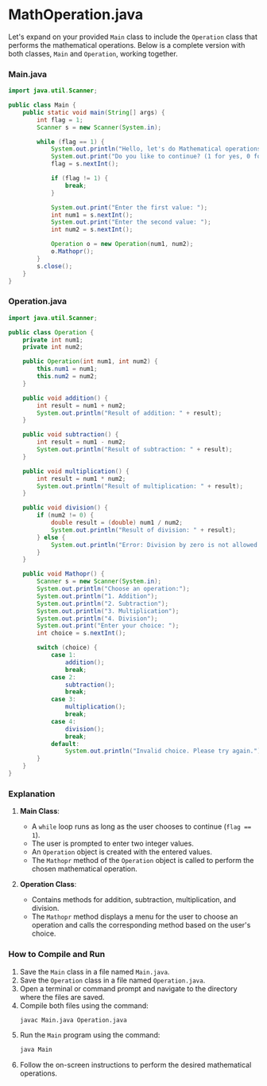 # MathOperation.java
Let's expand on your provided `Main` class to include the `Operation` class that performs the mathematical operations. Below is a complete version with both classes, `Main` and `Operation`, working together.

### Main.java

```java
import java.util.Scanner;

public class Main {
    public static void main(String[] args) {
        int flag = 1;
        Scanner s = new Scanner(System.in);

        while (flag == 1) {
            System.out.println("Hello, let's do Mathematical operations");
            System.out.print("Do you like to continue? (1 for yes, 0 for no): ");
            flag = s.nextInt();

            if (flag != 1) {
                break;
            }

            System.out.print("Enter the first value: ");
            int num1 = s.nextInt();
            System.out.print("Enter the second value: ");
            int num2 = s.nextInt();

            Operation o = new Operation(num1, num2);
            o.Mathopr();
        }
        s.close();
    }
}
```

### Operation.java

```java
import java.util.Scanner;

public class Operation {
    private int num1;
    private int num2;

    public Operation(int num1, int num2) {
        this.num1 = num1;
        this.num2 = num2;
    }

    public void addition() {
        int result = num1 + num2;
        System.out.println("Result of addition: " + result);
    }

    public void subtraction() {
        int result = num1 - num2;
        System.out.println("Result of subtraction: " + result);
    }

    public void multiplication() {
        int result = num1 * num2;
        System.out.println("Result of multiplication: " + result);
    }

    public void division() {
        if (num2 != 0) {
            double result = (double) num1 / num2;
            System.out.println("Result of division: " + result);
        } else {
            System.out.println("Error: Division by zero is not allowed.");
        }
    }

    public void Mathopr() {
        Scanner s = new Scanner(System.in);
        System.out.println("Choose an operation:");
        System.out.println("1. Addition");
        System.out.println("2. Subtraction");
        System.out.println("3. Multiplication");
        System.out.println("4. Division");
        System.out.print("Enter your choice: ");
        int choice = s.nextInt();

        switch (choice) {
            case 1:
                addition();
                break;
            case 2:
                subtraction();
                break;
            case 3:
                multiplication();
                break;
            case 4:
                division();
                break;
            default:
                System.out.println("Invalid choice. Please try again.");
        }
    }
}
```

### Explanation

1. **Main Class**:
    - A `while` loop runs as long as the user chooses to continue (`flag == 1`).
    - The user is prompted to enter two integer values.
    - An `Operation` object is created with the entered values.
    - The `Mathopr` method of the `Operation` object is called to perform the chosen mathematical operation.

2. **Operation Class**:
    - Contains methods for addition, subtraction, multiplication, and division.
    - The `Mathopr` method displays a menu for the user to choose an operation and calls the corresponding method based on the user's choice.

### How to Compile and Run

1. Save the `Main` class in a file named `Main.java`.
2. Save the `Operation` class in a file named `Operation.java`.
3. Open a terminal or command prompt and navigate to the directory where the files are saved.
4. Compile both files using the command:
   ```sh
   javac Main.java Operation.java
   ```
5. Run the `Main` program using the command:
   ```sh
   java Main
   ```
6. Follow the on-screen instructions to perform the desired mathematical operations.
